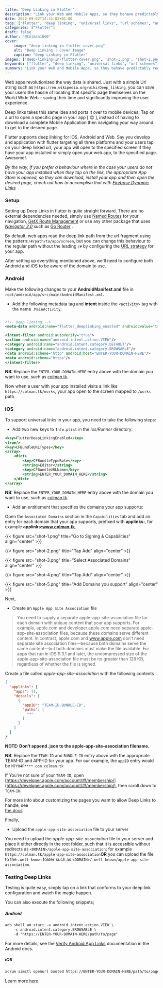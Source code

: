 ```yaml
---
title: "Deep Linking in Flutter"
description: "Link your Web and Mobile Apps, so they behave predictably regardless of platform"
date: 2022-09-02T14:33:02+01:00
tags: ["flutter", "deep linking", "universal links", "url schemes", "android","ios"]
categories: ["Flutter"]
draft: false
author: "@Colman1000"
cover:
    image: "deep-linking-in-flutter-cover.png"
    alt: "Deep Linking | Cover Image"
    caption: "Deep Linking in Flutter"
images: ['deep-linking-in-flutter-cover.png', 'shot-1.png', 'shot-2.png', 'shot-3.png', 'shot-4.png', 'shot-5.png']
keywords: ["flutter", "deep linking", "universal links", "url schemes", "android","ios"]
summary: "Link your Web and Mobile Apps, so they behave predictably regardless of platform"
---
```


Web apps revolutionized the way data is shared. Just with a simple Url string such
as `https://en.wikipedia.org/wiki/Deep_linking`,
you can save your users the hassle of locating that specific page themselves on the World Wide Web – saving their time
and significantly improving the user experience.

Deep links takes this same idea and ports it over to mobile devices; Tap on a url to open a specific page in your app
[ 😍 ], instead of having to download a complete Mobile Application then navigating your way around to get to the
desired page.

Flutter supports deep linking for iOS, Android and Web. Say you develop and application with flutter targeting all three
platforms and your users tap on your deep linked url, your app will open to the specified screen if they have your app
installed or simply open your web app, to the specified page. Awesome!.

*By the way, if you prefer a behaviour where in the case your users do not have your app installed when they tap on the
link, the appropriate App Store is opened, so they can download, install your app and then open the desired page, check
out how to accomplish that with [Firebase Dynamic Links](https://firebase.google.com/docs/dynamic-links)*

### Setup

Setting up Deep Links in flutter is quite straight forward, There are no external dependencies needed, simply use
[Named Routes](https://docs.flutter.dev/development/ui/navigation#using-named-routes) for your navigation,
[GetX Route Management](https://pub.dev/packages/get#route-management) or use any other package that uses
*[Navigator 2.0](https://blog.codemagic.io/flutter-navigator2/)* such as [Go Router](https://pub.dev/packages/go_router)
.

By default, web apps read the deep link path from the url fragment using the pattern:`/#/path/to/app/screen`, but you
can change this behaviour to the regular path without the leading `/#` by configuring the
[URL strategy](https://docs.flutter.dev/development/ui/navigation/url-strategies) for your app.

After setting up everything mentioned above, we'll need to configure both Android and iOS to be aware of the domain to
use.

### Android

Make the following changes to your **AndroidManifest.xml** file in `root/android/app/src/main/AndroidManifest.xml`.

* Add the following metadata tag and **intent** inside the `<activity>` tag with the name `.MainActivity`;

```xml

<!-- Deep linking -->
<meta-data android:name="flutter_deeplinking_enabled" android:value="true"/>

<intent-filter android:autoVerify="true">
<action android:name="android.intent.action.VIEW"/>
<category android:name="android.intent.category.DEFAULT"/>
<category android:name="android.intent.category.BROWSABLE"/>
<data android:scheme="http" android:host="ENTER-YOUR-DOMAIN-HERE"/>
<data android:scheme="https"/>
</intent-filter>

```

**NB:** Replace the `ENTER-YOUR-DOMAIN-HERE` entry above with the domain you want to use, such
as [colman.tk](https://colman.tk).

Now when a user with your app installed visits a link like `https://colman.tk/works`, your app open to the screen mapped
to `/works` path.

### iOS

To support universal links in your app, you need to take the following steps:

* Add two new keys to `Info.plist` in the *ios/Runner* directory:

```jsx
<key>FlutterDeepLinkingEnabled</key>
<true/>
<key>CFBundleURLTypes</key>
<array>
    <dict>
        <key>CFBundleTypeRole</key>
        <string>Editor</string>
        <key>CFBundleURLName</key>
        <string>ENTER_YOUR_DOMAIN_HERE</string>
    </dict>
</array>

```

**NB:** Replace the `ENTER_YOUR_DOMAIN_HERE` entry above with the domain you want to use, such
as [colman.tk](https://colman.tk).

* Add an entitlement that specifies the domains your app supports:

Open the `Associated Domains` section in the `Capabilities` tab and add an entry for each domain that your app supports,
prefixed with **applinks:**, for example **applinks:www.colman.tk**.

{{< figure src="shot-1.png" title="Go to Signing & Capabilities" align="center" >}}

{{< figure src="shot-2.png" title="Tap Add" align="center" >}}

{{< figure src="shot-3.png" title="Select Associated Domains" align="center" >}}

{{< figure src="shot-4.png" title="Tap Add" align="center" >}}

{{< figure src="shot-5.png" title="Add Domains you support" align="center" >}}

Next,

* Create an `Apple App Site Association` file

> You need to supply a separate apple-app-site-association file for each domain with unique content that your app
> supports. For example, apple.com and developer.apple.com need separate apple-app-site-association files, because these
> domains serve different content. In contrast, apple.com and www.apple.com don’t need separate site association
> files—because both domains serve the same content—but both domains must make the file available. For apps that run in
> iOS 9.3.1 and later, the uncompressed size of the apple-app-site-association file must be no greater than 128 KB,
> regardless of whether the file is signed.

Create a file called *apple-app-site-association* with the following contents

```json
{
  "applinks": {
    "apps": [],
    "details": [
      {
        "appID": "TEAM-ID.BUNDLE-ID",
        "paths": [
          "*"
        ]
      }
    ]
  }
}
```

**NOTE: Don’t append .json to the apple-app-site-association filename.**

**NB:** Replace the `TEAM-ID` and `BUNDLE-ID` entry above with the appropriate TEAM-ID and APP-ID for your app. For our
example, the `appID` entry would be `M7Y84F****.com.colman.tk`

If You're not sure of your `TEAM-ID`, open
[https://developer.apple.com/account/#!/membership/](https://developer.apple.com/account/#!/membership/),
then scroll down to `TEAM-ID`.

For more info about customizing the pages you want to allow Deep Links to handle, see  
[the docs](https://developer.apple.com/library/archive/documentation/General/Conceptual/AppSearch/UniversalLinks.html#//apple_ref/doc/uid/TP40016308-CH12-SW1)

Finally,

* Upload the `apple-app-site-association` file to your server

You need to upload the *apple-app-site-association* file to your server and place it either directly in the root
folder, such that it is accessible without redirects as `<DOMAIN>/apple-app-site-association`; for example
`https://colman.tk/apple-app-site-association`**OR** you can upload the file to the `.well-known` 
folder such as `<DOMAIN>/.well-known/apple-app-site-association`.

### Testing Deep Links

Testing is quite easy, simply tap on a link that conforms to your deep link configuration and watch the magic happen.

You can also execute the following snippets;

##### Android

```markdown
adb shell am start -a android.intent.action.VIEW \
    -c android.intent.category.BROWSABLE \
    -d "https://ENTER-YOUR-DOMAIN-HERE/path/to/page"
```
For more details, see the [Verify Android App Links](https://developer.android.com/training/app-links/verify-site-associations)
documentation in the Android docs.


##### iOS

```markdown
xcrun simctl openurl booted https://ENTER-YOUR-DOMAIN-HERE/path/to/page 
```

Learn more [here](https://docs.flutter.dev/development/ui/navigation/deep-linking) 